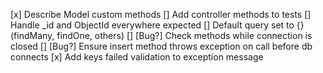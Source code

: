 [x] Describe Model custom methods
[] Add controller methods to tests
[] Handle _id and ObjectId everywhere expected
[] Default query set to {} (findMany, findOne, others)
[] [Bug?] Check methods while connection is closed
[] [Bug?] Ensure insert method throws exception on call before db connects
[x] Add keys failed validation to exception message
